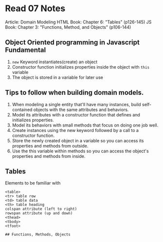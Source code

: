 # Read 07 Notes

Article: Domain Modeling
HTML Book: Chapter 6: "Tables" (p126-145)
JS Book: Chapter 3: "Functions, Method, and Objects" (p106-144)

## Object Oriented programming in Javascript Fundamental

1. `new` Keyword instantiates(create) an object
1. Constructor function initializes properties inside the object with `this` variable
1. The object is stored in a variable for later use  

## Tips to follow when building domain models.

1. When modeling a single entity that'll have many instances, build self-contained objects with the same attributes and behaviors.
1. Model its attributes with a constructor function that defines and initializes properties.
1. Model its behaviors with small methods that focus on doing one job well.
1. Create instances using the new keyword followed by a call to a constructor function.
1. Store the newly created object in a variable so you can access its properties and methods from outside.
1. Use the this variable within methods so you can access the object's properties and methods from inside.

## Tables

Elements to be familiar with

```
<table>
<tr> table row
<td> table data
<th> table heading
colspan attribute (left to right)
rowspan attribute (up and down)
<thead>
<tbody>
<tfoot>

## Functions, Methods, Objects

